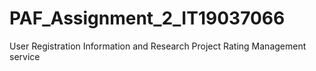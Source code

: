 # PAF_Assignment_2_IT19037066
User Registration Information and Research Project Rating Management service 
